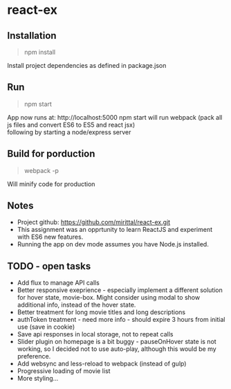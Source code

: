 # react-ex

## Installation

> npm install

Install project dependencies as defined in package.json

## Run

> npm start

App now runs at: http://localhost:5000
npm start will run webpack (pack all js files and convert ES6 to ES5 and react jsx)   
following by starting a node/express server  

## Build for porduction
> webpack -p

Will minify code for production


## Notes
- Project github: https://github.com/mirittal/react-ex.git
- This assignment was an opprtunity to learn ReactJS and experiment with ES6 new features.
- Running the app on dev mode assumes you have Node.js installed.



## TODO - open tasks
- Add flux to manage API calls
- Better responsive exeprience - especially implement a different solution for hover state, movie-box. Might consider using modal to show additional info, instead of the hover state.
- Better treatment for long movie titles and long descriptions
- authToken treatment - need more info - should expire 3 hours from initial use (save in cookie)
- Save api responses in local storage, not to repeat calls
- Slider plugin on homepage is a bit buggy - pauseOnHover state is not working, so I decided not to use auto-play, although this would be my preference.
- Add websync and less-reload to webpack (instead of gulp)
- Progressive loading of movie list
- More styling...
